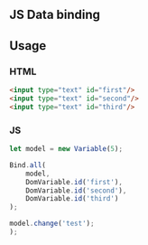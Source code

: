 ## JS Data binding

## Usage

### HTML
```html
<input type="text" id="first"/>
<input type="text" id="second"/>
<input type="text" id="third"/>
```

### JS
```javascript
let model = new Variable(5);

Bind.all(
    model,
    DomVariable.id('first'),
    DomVariable.id('second'),
    DomVariable.id('third')
);

model.change('test');
);
```